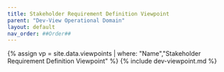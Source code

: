 ```yaml
---
title: Stakeholder Requirement Definition Viewpoint
parent: "Dev-View Operational Domain"
layout: default
nav_order: ##Order##
---
```

{% assign vp = site.data.viewpoints | where: "Name","Stakeholder Requirement Definition Viewpoint" %}
{% include dev-viewpoint.md %}